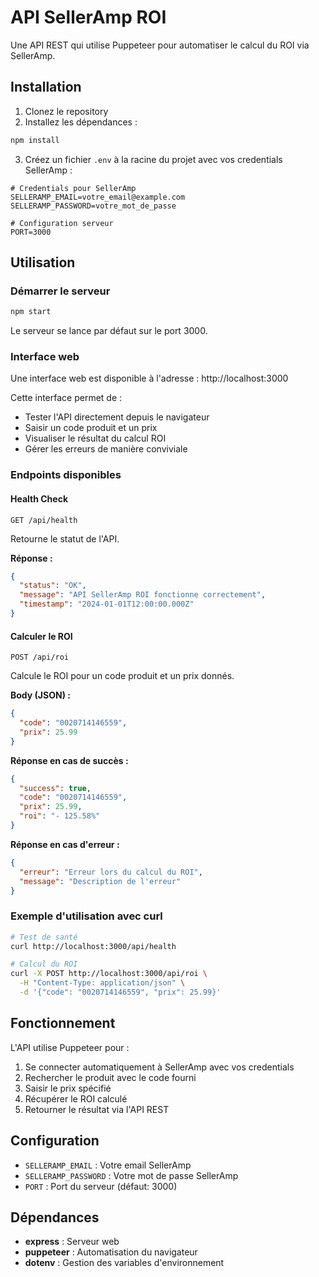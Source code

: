 # API SellerAmp ROI

Une API REST qui utilise Puppeteer pour automatiser le calcul du ROI via SellerAmp.

## Installation

1. Clonez le repository
2. Installez les dépendances :
```bash
npm install
```

3. Créez un fichier `.env` à la racine du projet avec vos credentials SellerAmp :
```env
# Credentials pour SellerAmp
SELLERAMP_EMAIL=votre_email@example.com
SELLERAMP_PASSWORD=votre_mot_de_passe

# Configuration serveur
PORT=3000
```

## Utilisation

### Démarrer le serveur
```bash
npm start
```

Le serveur se lance par défaut sur le port 3000.

### Interface web
Une interface web est disponible à l'adresse : http://localhost:3000

Cette interface permet de :
- Tester l'API directement depuis le navigateur
- Saisir un code produit et un prix
- Visualiser le résultat du calcul ROI
- Gérer les erreurs de manière conviviale

### Endpoints disponibles

#### Health Check
```
GET /api/health
```

Retourne le statut de l'API.

**Réponse :**
```json
{
  "status": "OK",
  "message": "API SellerAmp ROI fonctionne correctement",
  "timestamp": "2024-01-01T12:00:00.000Z"
}
```

#### Calculer le ROI
```
POST /api/roi
```

Calcule le ROI pour un code produit et un prix donnés.

**Body (JSON) :**
```json
{
  "code": "0020714146559",
  "prix": 25.99
}
```

**Réponse en cas de succès :**
```json
{
  "success": true,
  "code": "0020714146559",
  "prix": 25.99,
  "roi": "- 125.58%"
}
```

**Réponse en cas d'erreur :**
```json
{
  "erreur": "Erreur lors du calcul du ROI",
  "message": "Description de l'erreur"
}
```

### Exemple d'utilisation avec curl

```bash
# Test de santé
curl http://localhost:3000/api/health

# Calcul du ROI
curl -X POST http://localhost:3000/api/roi \
  -H "Content-Type: application/json" \
  -d '{"code": "0020714146559", "prix": 25.99}'
```

## Fonctionnement

L'API utilise Puppeteer pour :

1. Se connecter automatiquement à SellerAmp avec vos credentials
2. Rechercher le produit avec le code fourni
3. Saisir le prix spécifié
4. Récupérer le ROI calculé
5. Retourner le résultat via l'API REST

## Configuration

- `SELLERAMP_EMAIL` : Votre email SellerAmp
- `SELLERAMP_PASSWORD` : Votre mot de passe SellerAmp  
- `PORT` : Port du serveur (défaut: 3000)

## Dépendances

- **express** : Serveur web
- **puppeteer** : Automatisation du navigateur
- **dotenv** : Gestion des variables d'environnement 